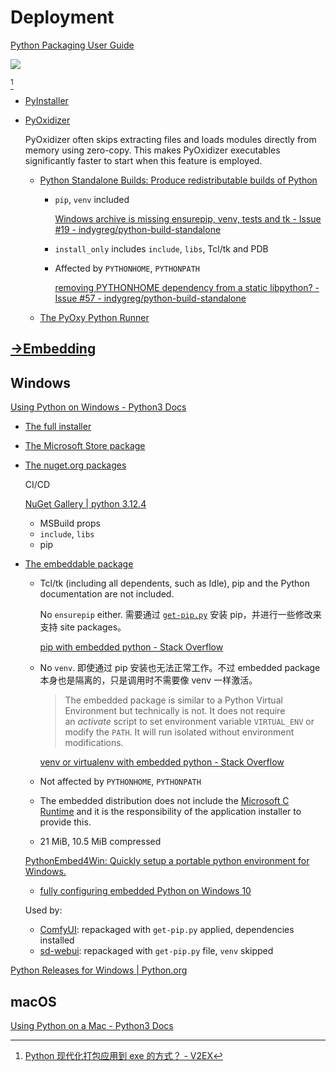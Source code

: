 # Deployment
[Python Packaging User Guide](https://packaging.python.org/)

![](https://packaging.python.org/en/latest/_images/py_pkg_applications.png)

[^v2ex]
- [PyInstaller](PyInstaller/README.md)
- [PyOxidizer](PyOxidizer.md)

  PyOxidizer often skips extracting files and loads modules directly from memory using zero-copy. This makes PyOxidizer executables significantly faster to start when this feature is employed.

  - [Python Standalone Builds: Produce redistributable builds of Python](https://github.com/indygreg/python-build-standalone)
    - `pip`, `venv` included

      [Windows archive is missing ensurepip, venv, tests and tk - Issue #19 - indygreg/python-build-standalone](https://github.com/indygreg/python-build-standalone/issues/19)

    - `install_only` includes `include`, `libs`, Tcl/tk and PDB
  
    - Affected by `PYTHONHOME`, `PYTHONPATH`
  
      [removing PYTHONHOME dependency from a static libpython? - Issue #57 - indygreg/python-build-standalone](https://github.com/indygreg/python-build-standalone/issues/57)
  
  - [The PyOxy Python Runner](https://pyoxidizer.readthedocs.io/en/latest/pyoxy.html)

[^v2ex]: [Python 现代化打包应用到 exe 的方式？ - V2EX](https://www.v2ex.com/t/859122)

## [→Embedding](../Implementations/CPython/README.md#embedding)

## Windows
[Using Python on Windows - Python3 Docs](https://docs.python.org/3/using/windows.html)
- [The full installer](https://docs.python.org/3/using/windows.html#windows-full)

- [The Microsoft Store package](https://docs.python.org/3/using/windows.html#windows-store)

- [The nuget.org packages](https://docs.python.org/3/using/windows.html#windows-nuget)

  CI/CD

  [NuGet Gallery | python 3.12.4](https://www.nuget.org/packages/python)
  - MSBuild props
  - `include`, `libs`
  - pip

- [The embeddable package](https://docs.python.org/3/using/windows.html#windows-embeddable)
  - Tcl/tk (including all dependents, such as Idle), pip and the Python documentation are not included.

    No `ensurepip` either. 需要通过 [`get-pip.py`](../Packages/pip/README.md) 安装 pip，并进行一些修改来支持 site packages。

    [pip with embedded python - Stack Overflow](https://stackoverflow.com/questions/42666121/pip-with-embedded-python)
  
  - No `venv`. 即使通过 pip 安装也无法正常工作。不过 embedded package 本身也是隔离的，只是调用时不需要像 venv 一样激活。

    > The embedded package is similar to a Python Virtual Environment but technically is not. It does not require an *activate* script to set environment variable `VIRTUAL_ENV` or modify the `PATH`. It will run isolated without environment modifications.

    [venv or virtualenv with embedded python - Stack Overflow](https://stackoverflow.com/questions/70008011/venv-or-virtualenv-with-embedded-python)

  - Not affected by `PYTHONHOME`, `PYTHONPATH`

  - The embedded distribution does not include the [Microsoft C Runtime](https://docs.microsoft.com/en-US/cpp/windows/latest-supported-vc-redist#visual-studio-2015-2017-2019-and-2022) and it is the responsibility of the application installer to provide this.
  
  - 21 MiB, 10.5 MiB compressed

  [PythonEmbed4Win: Quickly setup a portable python environment for Windows.](https://github.com/jtmoon79/PythonEmbed4Win)
  - [fully configuring embedded Python on Windows 10](https://gist.github.com/jtmoon79/ce63fe655b2f544462e70d8e5ec30ff5)

  Used by:
  - [ComfyUI](https://github.com/comfyanonymous/ComfyUI/blob/master/.github/workflows/windows_release_package.yml): repackaged with `get-pip.py` applied, dependencies installed
  - [sd-webui](https://github.com/AUTOMATIC1111/stable-diffusion-webui/releases/tag/v1.0.0-pre): repackaged with `get-pip.py` file, `venv` skipped

[Python Releases for Windows | Python.org](https://www.python.org/downloads/windows/)

## macOS
[Using Python on a Mac - Python3 Docs](https://docs.python.org/3/using/mac.html)